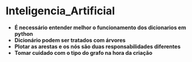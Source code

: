 # Inteligencia_Artificial

 - **É necessário entender melhor o funcionamento dos dicionarios em python**
 - **Dicionário podem ser tratados com árvores**
 - **Plotar as arestas e os nós são duas responsabilidades diferentes**
 - **Tomar cuidado com o tipo do grafo na hora da criação**
